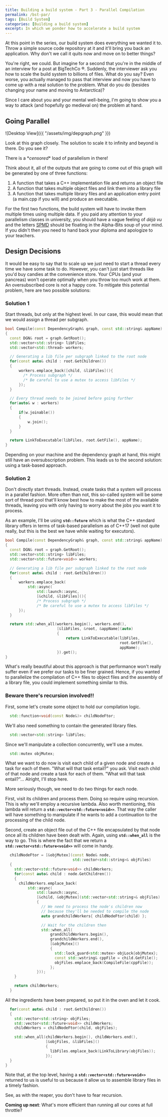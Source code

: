 ```yaml
---
title: Building a build system - Part 3 - Parallel Compilation
permalink: /bst-par/
tags: [Build System]
categories: [Building a build system]
excerpt: In which we ponder how to accelerate a build system
---
```


At this point in the series, our build system does everything we wanted it to. Throw a simple source code repository at it and it'll bring you back an application. Why don't we call it quits now and move on to better things?

You're right, we could. But imagine for a second that you're in the middle of an interview for a post at BigTechCo &reg;. Suddenly, the interviewer ask you how to scale the build system to billions of files. What do you say? Even worse, you actually managed to pass that interview and now you have to come up with a real solution to the problem. What do you do (besides changing your name and moving to Antarctica)?

Since I care about you and your mental well-being, I'm going to show you a way to attack (and hopefully go medieval on) the problem at hand.

## Going Parallel

![Desktop View]({{ "/assets/img/depgraph.png" }})

Look at this graph closely. The solution to scale it to infinity and beyond is there. Do you see it?

There is a \**censored*\* load of parallelism in there!

Think about it, all of the outputs that are going to come out of this graph will be generated by one of three functions:

1. A function that takes a C++ implementation file and returns an object file
2. A function that takes multiple object files and link them into a library file
3. A function that takes multiple library files and an application entry point (a main.cpp if you will) and produce an executable.

For the first two functions, the build system will have to invoke them multiple times using multiple data. If you paid any attention to your parallelism classes in university, you should have a vague feeling of *déjà vu* and the letters [SPMD](https://en.wikipedia.org/wiki/SPMD) should be floating in the Alpha-Bits soup of your mind. If you didn't then you need to hand back your diploma and apologize to your teachers.

## Design Decisions

It would be easy to say that to scale up we just need to start a thread every time we have some task to do. However, you can't just start threads like you'd buy candies at the convenience store. Your CPUs (and your pancreas) won't operate optimally when you throw too much work at them. An oversubscribed core is not a happy core. To mitigate this potential problem, here are two possible solutions:

### Solution 1

Start threads, but only at the highest level. In our case, this would mean that we would assign a thread per subgraph.

```cpp
bool Compile(const DependencyGraph& graph, const std::string& appName)
{
  const DGN& root = graph.GetRoot();
  std::vector<std::string> libFiles;
  std::vector<std::thread> workers;

  // Generating a lib file per subgraph linked to the root node
  for(const auto& child : root.GetChildren())
  {
      workers.emplace_back([child, &libFiles](){
        /* Process subgraph */
        /* Be careful to use a mutex to access libFiles */
      });
  }

  // Every thread needs to be joined before going further
  for(auto& w : workers)
  {
      if(w.joinable())
      {
          w.join();
      }
  }

  return LinkToExecutable(libFiles, root.GetFile(), appName);
}
```

Depending on your machine and the dependency graph at hand, this might still have an oversubscription problem. This leads us to the second solution: using a task-based approach.

### Solution 2

Don't directly start threads. Instead, create tasks that a system will process in a parallel fashion. More often than not, this so-called system will be some sort of thread pool that'll know best how to make the most of the available threads, leaving you with only having to worry about the jobs you want it to process.

As an example, I'll be using **```std::future```** which is what the C++ standard library offers in terms of task-based parallelism as of C++17 (well not quite really, but this is the best we have while waiting for executors).

```cpp
bool Compile(const DependencyGraph& graph, const std::string& appName)
{
  const DGN& root = graph.GetRoot();
  std::vector<std::string> libFiles;
  std::vector<std::future<void>> workers;

  // Generating a lib file per subgraph linked to the root node
  for(const auto& child : root.GetChildren())
  {
      workers.emplace_back(
          std::async(
              std::launch::async,
              [&child, &libFiles](){
              /* Process subgraph */
              /* Be careful to use a mutex to access libFiles */
      });
  }

  return std::when_all(workers.begin(), workers.end(),
                       [&libFiles, &root, &appName](auto)
                       {
                           return LinkToExecutable(libFiles,
                                                   root.GetFile(),
                                                   appName);
                       }).get();
}
```

What's really beautiful about this approach is that performance won't really suffer even if we prefer our tasks to be finer grained. Hence, if you wanted to parallelize the compilation of C++ files to object files and the assembly of a library file, you could implement something similar to this.

### Beware there's recursion involved!!

First, some let's create some object to hold our compilation logic.

```cpp
  std::function<void(const Node&)> childNodeFtor;
```

We'll also need something to contain the generated library files.

```cpp
  std::vector<std::string> libFiles;
```

Since we'll manipulate a collection concurrently, we'll use a mutex.

```cpp
  std::mutex objMutex;
```

What we want to do now is visit each child of a given node and create a task for each of them. "What will that task entail?" you ask. Visit each child of that node and create a task for each of them. "What will that task entail?"... Alright, I'll stop here.

More seriously though, we need to do two things for each node.

First, visit its children and process them. Doing so require using recursion. This is why we'll employ a recursive lambda. Also worth mentioning, this lambda will return a **```std::vector<std::future<void>>```**. That way the caller will have something to manipulate if he wants to add a continuation to the processing of the child node.

Second, create an object file out of the C++ file encapsulated by that node once all its children have been dealt with. Again, using **```std::when_all```** is the way to go. This is where the fact that we return a **```std::vector<std::future<void>>```** will come in handy.

```cpp
  childNodeFtor = [&objMutex](const Node& node,
                              std::vector<std::string>& objFiles)
  {
    std::vector<std::future<void>> childWorkers;
    for(const auto& child : node.GetChildren())
    {
      childWorkers.emplace_back(
          std::async(
              std::launch::async,
              [&child, &objMutex](std::vector<std::string>& objFiles)
              {
                // We need to process the node's children now
                // because they'll be needed to compile the node
                auto grandchildWorkers{ childNodeFtor(child) };

                // Wait for the children then
                std::when_all(
                    grandchildWorkers.begin(),
                    grandchildWorkers.end(),
                    [&objMutex]()
                    {
                      std::lock_guard<std::mutex> objLock{objMutex};
                      const std::wstring& cppFile = child.GetFile();
                      objFiles.emplace_back(CompileFile(cppFile));
                    };
              }));
    }

    return childWorkers;
  }
```

All the ingredients have been prepared, so put it in the oven and let it cook.

```cpp
  for(const auto& child : root.GetChildren())
  {
    std::vector<std::string> objFiles;
    std::vector<std::future<void>> childWorkers;
    childWorkers = childNodeFtor(child, objFiles);

    std::when_all(childWorkers.begin(), childWorkers.end(),
                  [&objFiles, &libFiles]()
                  {
                    libFiles.emplace_back(LinkToLibrary(objFiles));
                  });
  }
}
```

Note that, at the top level, having a **```std::vector<std::future<void>>```** returned to us is useful to us because it allow us to assemble library files in a timely fashion.

See, as with the reaper, you don't have to fear recursion.

**Coming up next**: What's more efficient than running all our cores at full throttle?
